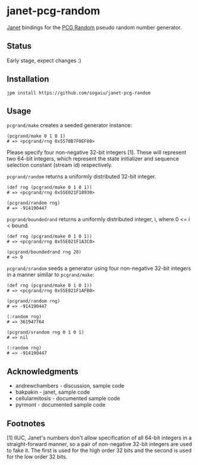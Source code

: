 # janet-pcg-random

[Janet](https://janet-lang.org/) bindings for the [PCG
Random](https://www.pcg-random.org/) pseudo random number generator.

## Status

Early stage, expect changes :)

## Installation

```
jpm install https://github.com/sogaiu/janet-pcg-random
```

## Usage

`pcgrand/make` creates a seeded generator instance:

```
(pcgrand/make 0 1 0 1)
# => <pcgrand/rng 0x5570B7F0EF80>
```

Please specify four non-negative 32-bit integers [1].  These will
represent two 64-bit integers, which represent the state initializer
and sequence selection constant (stream id) respectively.

`pcgrand/random` returns a uniformly distributed 32-bit integer.

```
(def rng (pcgrand/make 0 1 0 1))
# => <pcgrand/rng 0x55E021F18930>

(pcgrand/random rng)
# => -914190447
```

`pcgrand/boundedrand` returns a uniformly distributed integer, i,
where 0 <= i < bound.

```
(def rng (pcgrand/make 0 1 0 1))
# => <pcgrand/rng 0x55E021F1A3C0>

(pcgrand/boundedrand rng 28)
# => 9
```

`pcgrand/srandom` seeds a generator using four non-negative 32-bit
integers in a manner similar to `pcgrand/make`:

```
(def rng (pcgrand/make 0 1 0 1))
# => <pcgrand/rng 0x55E021F1AFB0>

(pcgrand/random rng)
# => -914190447

(:random rng)
# => 361947764

(pcgrand/srandom rng 0 1 0 1)
# => nil

(:random rng)
# => -914190447
```

## Acknowledgments

* andrewchambers - discussion, sample code
* bakpakin - janet, sample code
* cellularmitosis - documented sample code
* pyrmont - documented sample code

## Footnotes

[1] IIUC, Janet's numbers don't allow specification of all 64-bit
    integers in a straight-forward manner, so a pair of non-negative
    32-bit integers are used to fake it.  The first is used for the
    high order 32 bits and the second is used for the low order 32
    bits.
